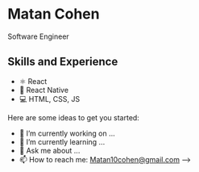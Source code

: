 # Matan Cohen
Software Engineer


## Skills and Experience
* ⚛ React
* 📱 React Native
* 💻 HTML, CSS, JS

Here are some ideas to get you started:

- 🔭 I’m currently working on ...
- 🌱 I’m currently learning ...
- 💬 Ask me about ...
- 📫 How to reach me: Matan10cohen@gmail.com
-->
